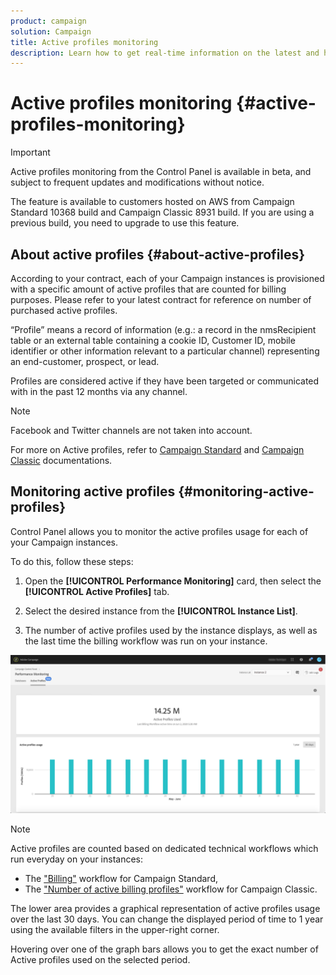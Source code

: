 ```yaml
---
product: campaign
solution: Campaign 
title: Active profiles monitoring
description: Learn how to get real-time information on the latest and historical Active Profiles usage and evolution for each of your Campaign instances.
---
```


# Active profiles monitoring {#active-profiles-monitoring}

>[!IMPORTANT]
>
>Active profiles monitoring from the Control Panel is available in beta, and subject to frequent updates and modifications without notice.
>
>The feature is available to customers hosted on AWS from Campaign Standard 10368 build and Campaign Classic 8931 build. If you are using a previous build, you need to upgrade to use this feature.

## About active profiles {#about-active-profiles}

According to your contract, each of your Campaign instances is provisioned with a specific amount of active profiles that are counted for billing purposes. Please refer to your latest contract for reference on number of purchased active profiles.

“Profile” means a record of information (e.g.: a record in the nmsRecipient table or an external table containing a cookie ID, Customer ID, mobile identifier or other information relevant to a particular channel) representing an end-customer, prospect, or lead.

Profiles are considered active if they have been targeted or communicated with in the past 12 months via any channel.

>[!NOTE]
>
>Facebook and Twitter channels are not taken into account.

For more on Active profiles, refer to [Campaign Standard](https://docs.adobe.com/content/help/en/campaign-standard/using/profiles-and-audiences/managing-profiles/active-profiles.html) and [Campaign Classic](https://docs.adobe.com/content/help/en/campaign-classic/using/getting-started/profile-management/about-profiles.html#active-profiles) documentations.

## Monitoring active profiles {#monitoring-active-profiles}

Control Panel allows you to monitor the active profiles usage for each of your Campaign instances.

To do this, follow these steps:

1. Open the **[!UICONTROL Performance Monitoring]** card, then select the **[!UICONTROL Active Profiles]** tab.

1. Select the desired instance from the **[!UICONTROL Instance List]**.

1. The number of active profiles used by the instance displays, as well as the last time the billing workflow was run on your instance.

![](assets/active-profiles-graph.png)

>[!NOTE]
>
>Active profiles are counted based on dedicated technical workflows which run everyday on your instances:
>
>* The ["Billing"](https://docs.adobe.com/help/en/campaign-standard/using/administrating/application-settings/technical-workflows.html) workflow for Campaign Standard,
>* The ["Number of active billing profiles"](https://docs.adobe.com/content/help/en/campaign-classic/using/automating-with-workflows/technical-workflows/deliveries.html) workflow for Campaign Classic.

The lower area provides a graphical representation of active profiles usage over the last 30 days. You can change the displayed period of time to 1 year using the available filters in the upper-right corner.

Hovering over one of the graph bars allows you to get the exact number of Active profiles used on the selected period.
